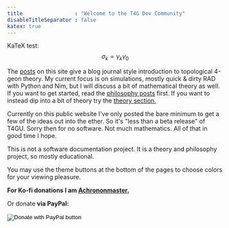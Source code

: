 ```yaml
---
title                 : "Welcome to the T4G Dev Community"
disableTitleSeparator : false
katex: true
---
```



KaTeX test:
$$
\sigma_k = \gamma_k \gamma_0
$$


The [posts](/t4gu/blog) on this site give a blog journal style introduction to 
topological 4-geon theory. 
My current focus is on simulations, mostly quick & dirty RAD with Python and Nim, 
but I will discuss a bit of mathematical theory as well. 
If you want to get started, read the [philosophy posts](/t4gu/philosophy/) first.
If you want to instead dip into a bit of theory try the 
[theory section.](/t4gu/theory)

Currently on this public website I've only posted the bare minimum to get a few 
of the ideas out into the ether. 
So it's "less than a beta release" of T4GU. 
Sorry then for no software. 
Not much mathematics. 
All of that in good time I hope.

This is not a software documentation project. 
It is a theory and philosophy project, so mostly educational.

You may use the theme buttons at the bottom of the pages to choose colors 
for your viewing pleasure.

**For Ko-fi donations I am [Achrononmaster.](https://ko-fi.com/achrononmaster/)**

Or donate **via PayPal:**

<form action="https://www.paypal.com/donate" method="post" target="_top">
<input type="hidden" name="business" value="YZGKVW2FMAG76" />
<input type="hidden" name="no_recurring" value="0" />
<input type="hidden" name="item_name" value="By donating you are helping my research at the two limits of life: quantum gravity and  macroeconomic justice. Thanks so much!" />
<input type="hidden" name="currency_code" value="NZD" />
<input type="image" src="https://www.paypalobjects.com/en_US/i/btn/btn_donate_LG.gif" border="0" name="submit" title="PayPal - The safer, easier way to pay online!" alt="Donate with PayPal button" />
<img alt="" border="0" src="https://www.paypal.com/en_NZ/i/scr/pixel.gif" width="1" height="1" />
</form>
